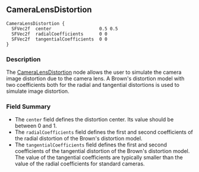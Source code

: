 ## CameraLensDistortion

```
CameraLensDistortion {
  SFVec2f  center                  0.5 0.5
  SFVec2f  radialCoefficients      0 0
  SFVec2f  tangentialCoefficients  0 0
}
```

### Description

The [CameraLensDistortion](camerazoom.md) node allows the user to simulate the
camera image distortion due to the camera lens. A Brown's distortion model with
two coefficients both for the radial and tangential distortions is used to
simulate image distortion.

### Field Summary

- The `center` field defines the distortion center. Its value should be between 0
and 1.
- The `radialCoefficients` field defines the first and second coefficients of the
radial distortion of the Brown's distortion model.
- The `tangentialCoefficients` field defines the first and second coefficients of
the tangential distortion of the Brown's distortion model. The value of the
tangential coefficients are typically smaller than the value of the radial
coefficients for standard cameras.

